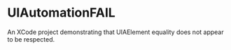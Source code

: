 UIAutomationFAIL
================

An XCode project demonstrating that UIAElement equality does not appear to be respected.